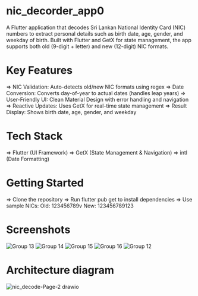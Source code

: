 # nic_decorder_app0

A Flutter application that decodes Sri Lankan National Identity Card (NIC) numbers to extract personal details such as birth date, age, gender, and weekday of birth. Built with Flutter and GetX for state management, the app supports both old (9-digit + letter) and new (12-digit) NIC formats.

# Key Features
=> NIC Validation: Auto-detects old/new NIC formats using regex
=> Date Conversion: Converts day-of-year to actual dates (handles leap years)
=> User-Friendly UI: Clean Material Design with error handling and navigation
=> Reactive Updates: Uses GetX for real-time state management
=> Result Display: Shows birth date, age, gender, and weekday

# Tech Stack
=> Flutter (UI Framework)
=> GetX (State Management & Navigation)
=> intl (Date Formatting)

# Getting Started
=> Clone the repository
=> Run flutter pub get to install dependencies
=> Use sample NICs:
Old: 123456789v
New: 123456789123

# Screenshots
![Group 13](https://github.com/user-attachments/assets/25ff9f98-16ee-4a58-866b-119f900e04e8)
![Group 14](https://github.com/user-attachments/assets/540a4cec-730a-4974-b223-0747280d3cda)
![Group 15](https://github.com/user-attachments/assets/9247666f-f488-4e9b-bd71-cbf6b8b3356c)
![Group 16](https://github.com/user-attachments/assets/612fc16f-47d1-414c-bfdd-d252c8c91b9d)
![Group 12](https://github.com/user-attachments/assets/62ef39db-7065-4ee4-9240-a8f9c2a54df4)

# Architecture diagram
![nic_decode-Page-2 drawio](https://github.com/user-attachments/assets/f3e92361-7d6e-4138-9c75-4a225c33b82c)


